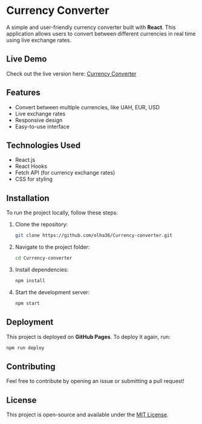 # Currency Converter

A simple and user-friendly currency converter built with **React**. This application allows users to convert between different currencies in real time using live exchange rates.

## Live Demo
Check out the live version here: [Currency Converter](https://olha36.github.io/Currency-converter/)

## Features
- Convert between multiple currencies, like UAH, EUR, USD
- Live exchange rates
- Responsive design
- Easy-to-use interface

## Technologies Used
- React.js
- React Hooks
- Fetch API (for currency exchange rates)
- CSS for styling

## Installation
To run the project locally, follow these steps:

1. Clone the repository:
   ```bash
   git clone https://github.com/olha36/Currency-converter.git
   ```
2. Navigate to the project folder:
   ```bash
   cd Currency-converter
   ```
3. Install dependencies:
   ```bash
   npm install
   ```
4. Start the development server:
   ```bash
   npm start
   ```

## Deployment
This project is deployed on **GitHub Pages**. To deploy it again, run:
```bash
npm run deploy
```

## Contributing
Feel free to contribute by opening an issue or submitting a pull request!

## License
This project is open-source and available under the [MIT License](LICENSE).


